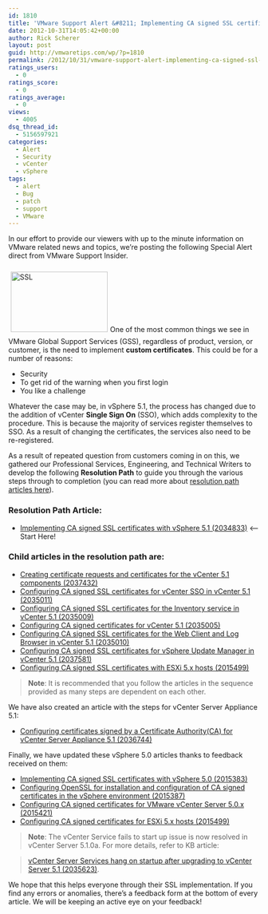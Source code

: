 ```yaml
---
id: 1810
title: 'VMware Support Alert &#8211; Implementing CA signed SSL certificates with vSphere 5.1'
date: 2012-10-31T14:05:42+00:00
author: Rick Scherer
layout: post
guid: http://vmwaretips.com/wp/?p=1810
permalink: /2012/10/31/vmware-support-alert-implementing-ca-signed-ssl-certificates-with-vsphere-5-1/
ratings_users:
  - 0
ratings_score:
  - 0
ratings_average:
  - 0
views:
  - 4005
dsq_thread_id:
  - 5156597921
categories:
  - Alert
  - Security
  - vCenter
  - vSphere
tags:
  - alert
  - Bug
  - patch
  - support
  - VMware
---
```

In our effort to provide our viewers with up to the minute information on VMware related news and topics, we&#8217;re posting the following Special Alert direct from VMware Support Insider.

<img class="size-full wp-image-3782 alignright" style="margin: 10px 5px; border: 0px currentColor;" title="SSL" src="http://blogs.vmware.com/kb/files/2012/10/SSL-Logo1.gif" alt="SSL" width="194" height="121" />One of the most common things we see in VMware Global Support Services (GSS), regardless of product, version, or customer, is the need to implement **custom certificates**. This could be for a number of reasons:

  * Security
  * To get rid of the warning when you first login
  * You like a challenge

Whatever the case may be, in vSphere 5.1, the process has changed due to the addition of vCenter **Single Sign On** (SSO), which adds complexity to the procedure. This is because the majority of services register themselves to SSO. As a result of changing the certificates, the services also need to be re-registered.

As a result of repeated question from customers coming in on this, we gathered our Professional Services, Engineering, and Technical Writers to develop the following **Resolution Path** to guide you through the various steps through to completion (you can read more about <a href="http://blogs.vmware.com/kb/2010/08/resolution-paths-what-are-they-and-why-do-i-care.html" target="_blank">resolution path articles here</a>).

### Resolution Path Article:

  * <a href="http://kb.vmware.com/kb/2034833" target="_blank">Implementing CA signed SSL certificates with vSphere 5.1 (2034833)</a> <– Start Here!

### Child articles in the resolution path are:

  * <a href="http://kb.vmware.com/kb/2037432" target="_blank">Creating certificate requests and certificates for the vCenter 5.1 components (2037432)</a>
  * <a href="http://kb.vmware.com/kb/2035011" target="_blank">Configuring CA signed SSL certificates for vCenter SSO in vCenter 5.1 (2035011)</a>
  * <a href="http://kb.vmware.com/kb/2035009" target="_blank">Configuring CA signed SSL certificates for the Inventory service in vCenter 5.1 (2035009)</a>
  * <a href="http://kb.vmware.com/kb/2035005" target="_blank">Configuring CA signed certificates for vCenter 5.1 (2035005)</a>
  * <a href="http://kb.vmware.com/kb/2035010" target="_blank">Configuring CA signed SSL certificates for the Web Client and Log Browser in vCenter 5.1 (2035010)</a>
  * <a href="http://kb.vmware.com/kb/2037581" target="_blank">Configuring CA signed SSL certificates for vSphere Update Manager in vCenter 5.1 (2037581)</a>
  * <a href="http://kb.vmware.com/kb/2015499" target="_blank">Configuring CA signed SSL certificates with ESXi 5.x hosts (2015499)</a>

> **Note**: It is recommended that you follow the articles in the sequence provided as many steps are dependent on each other.

We have also created an article with the steps for vCenter Server Appliance 5.1:

  * <a href="http://kb.vmware.com/kb/2036744" target="_blank">Configuring certificates signed by a Certificate Authority(CA) for vCenter Server Appliance 5.1 (2036744)</a>

Finally, we have updated these vSphere 5.0 articles thanks to feedback received on them:

  * <a href="http://kb.vmware.com/kb/2015383" target="_blank">Implementing CA signed SSL certificates with vSphere 5.0 (2015383)</a>
  * <a href="http://kb.vmware.com/kb/2015387" target="_blank">Configuring OpenSSL for installation and configuration of CA signed certificates in the vSphere environment (2015387)</a>
  * <a href="http://kb.vmware.com/kb/2015421" target="_blank">Configuring CA signed certificates for VMware vCenter Server 5.0.x (2015421)</a>
  * <a href="http://kb.vmware.com/kb/2015499" target="_blank">Configuring CA signed certificates for ESXi 5.x hosts (2015499)</a>

> **Note**: The vCenter Service fails to start up issue is now resolved in vCenter Server 5.1.0a. For more details, refer to KB article:
  
> <a href="http://kb.vmware.com/kb/2035623" target="_blank">vCenter Server Services hang on startup after upgrading to vCenter Server 5.1 (2035623)</a>.

We hope that this helps everyone through their SSL implementation. If you find any errors or anomalies, there’s a feedback form at the bottom of every article. We will be keeping an active eye on your feedback!